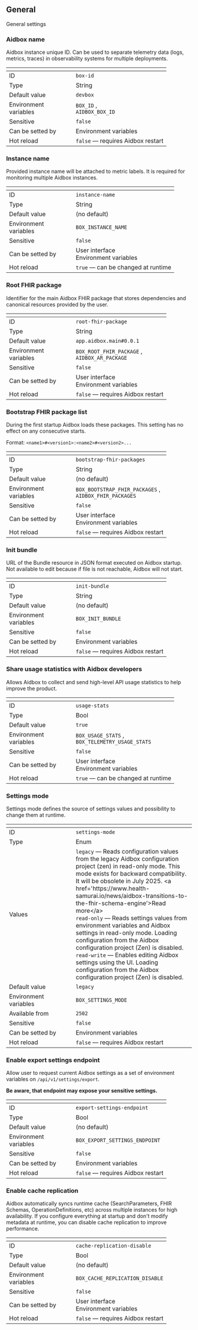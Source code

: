 ## General

General settings

### Aidbox name<a href="#box-id" id="box-id"></a>

Aidbox instance unique ID. Can be used to separate telemetry data (logs, metrics, traces) in observability systems for multiple deployments.

<table data-header-hidden="true"><thead><tr><th width="165"></th><th></th></tr></thead><tbody><tr><td>ID</td><td><code>box-id</code></td></tr><tr><td>Type</td><td>String</td></tr><tr><td>Default value</td><td><code>devbox</code></td></tr><tr><td>Environment variables</td><td><code>BOX_ID</code> , <br /><code>AIDBOX_BOX_ID</code></td></tr><tr><td>Sensitive</td><td><code>false</code></td></tr><tr><td>Can be setted by</td><td>Environment variables</td></tr><tr><td>Hot reload</td><td><code>false</code> — requires Aidbox restart</td></tr></tbody></table>

### Instance name<a href="#instance-name" id="instance-name"></a>

Provided instance name will be attached to metric labels. It is required for monitoring multiple Aidbox instances.

<table data-header-hidden="true"><thead><tr><th width="165"></th><th></th></tr></thead><tbody><tr><td>ID</td><td><code>instance-name</code></td></tr><tr><td>Type</td><td>String</td></tr><tr><td>Default value</td><td>(no default)</td></tr><tr><td>Environment variables</td><td><code>BOX_INSTANCE_NAME</code></td></tr><tr><td>Sensitive</td><td><code>false</code></td></tr><tr><td>Can be setted by</td><td>User interface<br />Environment variables</td></tr><tr><td>Hot reload</td><td><code>true</code> — can be changed at runtime</td></tr></tbody></table>

### Root FHIR package<a href="#root-fhir-package" id="root-fhir-package"></a>

Identifier for the main Aidbox FHIR package that stores dependencies and canonical resources provided by the user.

<table data-header-hidden="true"><thead><tr><th width="165"></th><th></th></tr></thead><tbody><tr><td>ID</td><td><code>root-fhir-package</code></td></tr><tr><td>Type</td><td>String</td></tr><tr><td>Default value</td><td><code>app.aidbox.main#0.0.1</code></td></tr><tr><td>Environment variables</td><td><code>BOX_ROOT_FHIR_PACKAGE</code> , <br /><code>AIDBOX_AR_PACKAGE</code></td></tr><tr><td>Sensitive</td><td><code>false</code></td></tr><tr><td>Can be setted by</td><td>User interface<br />Environment variables</td></tr><tr><td>Hot reload</td><td><code>false</code> — requires Aidbox restart</td></tr></tbody></table>

### Bootstrap FHIR package list<a href="#bootstrap-fhir-packages" id="bootstrap-fhir-packages"></a>

During the first startup Aidbox loads these packages.
This setting has no effect on any consecutive starts.

Format: 
`<name1>#<version1>:<name2>#<version2>...`

<table data-header-hidden="true"><thead><tr><th width="165"></th><th></th></tr></thead><tbody><tr><td>ID</td><td><code>bootstrap-fhir-packages</code></td></tr><tr><td>Type</td><td>String</td></tr><tr><td>Default value</td><td>(no default)</td></tr><tr><td>Environment variables</td><td><code>BOX_BOOTSTRAP_FHIR_PACKAGES</code> , <br /><code>AIDBOX_FHIR_PACKAGES</code></td></tr><tr><td>Sensitive</td><td><code>false</code></td></tr><tr><td>Can be setted by</td><td>User interface<br />Environment variables</td></tr><tr><td>Hot reload</td><td><code>false</code> — requires Aidbox restart</td></tr></tbody></table>

### Init bundle<a href="#init-bundle" id="init-bundle"></a>

URL of the Bundle resource in JSON format executed on Aidbox startup. Not available to edit because if file is not reachable, Aidbox will not start.

<table data-header-hidden="true"><thead><tr><th width="165"></th><th></th></tr></thead><tbody><tr><td>ID</td><td><code>init-bundle</code></td></tr><tr><td>Type</td><td>String</td></tr><tr><td>Default value</td><td>(no default)</td></tr><tr><td>Environment variables</td><td><code>BOX_INIT_BUNDLE</code></td></tr><tr><td>Sensitive</td><td><code>false</code></td></tr><tr><td>Can be setted by</td><td>Environment variables</td></tr><tr><td>Hot reload</td><td><code>false</code> — requires Aidbox restart</td></tr></tbody></table>

### Share usage statistics with Aidbox developers<a href="#usage-stats" id="usage-stats"></a>

Allows Aidbox to collect and send high-level API usage statistics to help improve the product.

<table data-header-hidden="true"><thead><tr><th width="165"></th><th></th></tr></thead><tbody><tr><td>ID</td><td><code>usage-stats</code></td></tr><tr><td>Type</td><td>Bool</td></tr><tr><td>Default value</td><td><code>true</code></td></tr><tr><td>Environment variables</td><td><code>BOX_USAGE_STATS</code> , <br /><code>BOX_TELEMETRY_USAGE_STATS</code></td></tr><tr><td>Sensitive</td><td><code>false</code></td></tr><tr><td>Can be setted by</td><td>User interface<br />Environment variables</td></tr><tr><td>Hot reload</td><td><code>true</code> — can be changed at runtime</td></tr></tbody></table>

### Settings mode<a href="#settings-mode" id="settings-mode"></a>

Settings mode defines the source of settings values and
    possibility to change them at runtime.

<table data-header-hidden="true"><thead><tr><th width="165"></th><th></th></tr></thead><tbody><tr><td>ID</td><td><code>settings-mode</code></td></tr><tr><td>Type</td><td>Enum</td></tr><tr><td>Values</td><td><code>legacy</code> — Reads configuration values from the legacy Aidbox                 configuration project (zen) in read-only mode. This mode exists                 for backward compatibility. It will be obsolete in July 2025.                 &lt;a href=&apos;https://www.health-samurai.io/news/aidbox-transitions-to-the-fhir-schema-engine&apos;&gt;Read more&lt;/a&gt;<br /><code>read-only</code> — Reads settings values from environment variables and                 Aidbox settings in read-only mode. Loading configuration from                 the Aidbox configuration project (Zen) is disabled.<br /><code>read-write</code> — Enables editing Aidbox settings using the UI. Loading                 configuration from the Aidbox configuration project (Zen) is                 disabled.</td></tr><tr><td>Default value</td><td><code>legacy</code></td></tr><tr><td>Environment variables</td><td><code>BOX_SETTINGS_MODE</code></td></tr><tr><td>Available from</td><td><code>2502</code></td></tr><tr><td>Sensitive</td><td><code>false</code></td></tr><tr><td>Can be setted by</td><td>Environment variables</td></tr><tr><td>Hot reload</td><td><code>false</code> — requires Aidbox restart</td></tr></tbody></table>

### Enable export settings endpoint<a href="#export-settings-endpoint" id="export-settings-endpoint"></a>

Allow user to request current Aidbox settings as a set of environment variables on `/api/v1/settings/export`.

**Be aware, that endpoint may expose your sensitive settings.**

<table data-header-hidden="true"><thead><tr><th width="165"></th><th></th></tr></thead><tbody><tr><td>ID</td><td><code>export-settings-endpoint</code></td></tr><tr><td>Type</td><td>Bool</td></tr><tr><td>Default value</td><td>(no default)</td></tr><tr><td>Environment variables</td><td><code>BOX_EXPORT_SETTINGS_ENDPOINT</code></td></tr><tr><td>Sensitive</td><td><code>false</code></td></tr><tr><td>Can be setted by</td><td>Environment variables</td></tr><tr><td>Hot reload</td><td><code>false</code> — requires Aidbox restart</td></tr></tbody></table>

### Enable cache replication<a href="#cache-replication-disable" id="cache-replication-disable"></a>

Aidbox automatically syncs runtime cache (SearchParameters, FHIR Schemas, OperationDefinitions, etc) across multiple instances for high availability. If you configure everything at startup and don't modify metadata at runtime, you can disable cache replication to improve performance.

<table data-header-hidden="true"><thead><tr><th width="165"></th><th></th></tr></thead><tbody><tr><td>ID</td><td><code>cache-replication-disable</code></td></tr><tr><td>Type</td><td>Bool</td></tr><tr><td>Default value</td><td>(no default)</td></tr><tr><td>Environment variables</td><td><code>BOX_CACHE_REPLICATION_DISABLE</code></td></tr><tr><td>Sensitive</td><td><code>false</code></td></tr><tr><td>Can be setted by</td><td>User interface<br />Environment variables</td></tr><tr><td>Hot reload</td><td><code>false</code> — requires Aidbox restart</td></tr></tbody></table>
